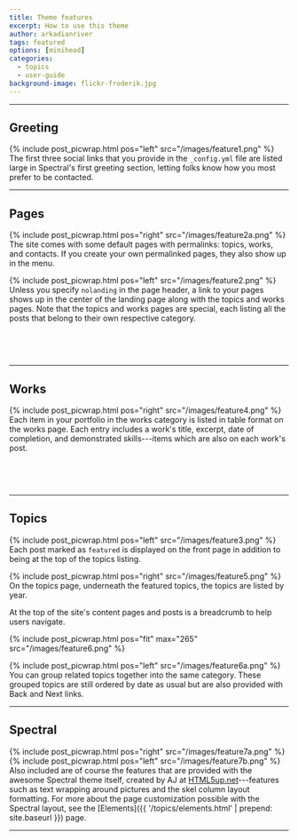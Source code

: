```yaml
---
title: Theme features
excerpt: How to use this theme
author: arkadianriver
tags: featured
options: [minihead]
categories:
  - topics
  - user-guide
background-image: flickr-froderik.jpg
---
```


<style>
@media screen and (max-width: 820px){p.hws{display: none;}}
div.fitem{float:left;border-top:solid 1px black;}
div.fclr{clear:both;}
</style>

<hr />

## Greeting

{% include post_picwrap.html pos="left" src="/images/feature1.png" %}
The first three social links that you provide in the `_config.yml` file
are listed large in Spectral's first greeting section, letting folks know
how you most prefer to be contacted.

<hr />

## Pages

{% include post_picwrap.html pos="right" src="/images/feature2a.png" %}
The site comes with some default pages with permalinks: topics, works,
and contacts. If you create your own permalinked pages, they also show
up in the menu.

{% include post_picwrap.html pos="left" src="/images/feature2.png" %}
Unless you specify `nolanding` in the page header, a link to your pages
shows up in the center of the landing page along with the topics and works
pages. Note that the topics and works pages are special, each listing all
the posts that belong to their own respective category.

<p class="hws">&nbsp;</p>

<p class="hws">&nbsp;</p>

<hr />

## Works

{% include post_picwrap.html pos="right" src="/images/feature4.png" %}
Each item in your portfolio in the works category is listed in table format
on the works page. Each entry includes a work's title, excerpt, date of
completion, and demonstrated skills---items which are also on each work's
post.

<p class="hws">&nbsp;</p>

<p class="hws">&nbsp;</p>

<hr />

## Topics

{% include post_picwrap.html pos="left" src="/images/feature3.png" %}
Each post marked as `featured` is displayed on the front page
in addition to being at the top of the topics listing.

{% include post_picwrap.html pos="right" src="/images/feature5.png" %}
On the topics page, underneath the featured topics, the topics are listed
by year.

At the top of the site's content pages and posts is a breadcrumb to help users
navigate.

<!-- <p><img src="{{ '/images/feature6.png' | prepend: site.baseurl}}" alt=""/></p> -->

{% include post_picwrap.html pos="fit" max="265" src="/images/feature6.png" %}

{% include post_picwrap.html pos="left" src="/images/feature6a.png" %}
You can group related topics together into the same category. These grouped
topics are still ordered by date as usual but are also provided with Back
and Next links.

<hr />

## Spectral

{% include post_picwrap.html pos="right" src="/images/feature7a.png" %}
{% include post_picwrap.html pos="left" src="/images/feature7b.png" %}
Also included are of course the features that are provided with the awesome
Spectral theme itself, created by AJ at [HTML5up.net](https://HTML5up.net)---features
such as text wrapping around pictures and the skel column layout formatting.
For more about the page customization possible with the Spectral layout, see
the [Elements]({{ '/topics/elements.html' | prepend: site.baseurl }}) page.

<hr />

